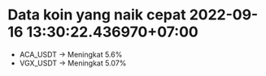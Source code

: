 # Data koin yang naik cepat 2022-09-16 13:30:22.436970+07:00

* ACA_USDT -> Meningkat 5.6%
* VGX_USDT -> Meningkat 5.07%
